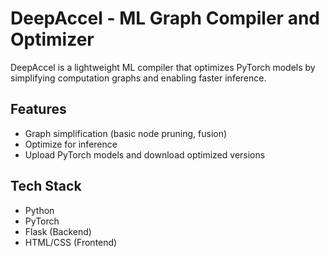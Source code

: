 # DeepAccel - ML Graph Compiler and Optimizer

DeepAccel is a lightweight ML compiler that optimizes PyTorch models by simplifying computation graphs and enabling faster inference.

## Features
- Graph simplification (basic node pruning, fusion)
- Optimize for inference
- Upload PyTorch models and download optimized versions

## Tech Stack
- Python
- PyTorch
- Flask (Backend)
- HTML/CSS (Frontend)

